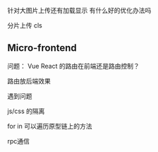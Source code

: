 
针对大图片上传还有加载显示
有什么好的优化办法吗

分片上传
cls

## Micro-frontend

问题：
Vue React 的路由在前端还是路由控制？

路由放后端效果


遇到问题

js/css 的隔离

for in 可以遍历原型链上的方法

rpc通信